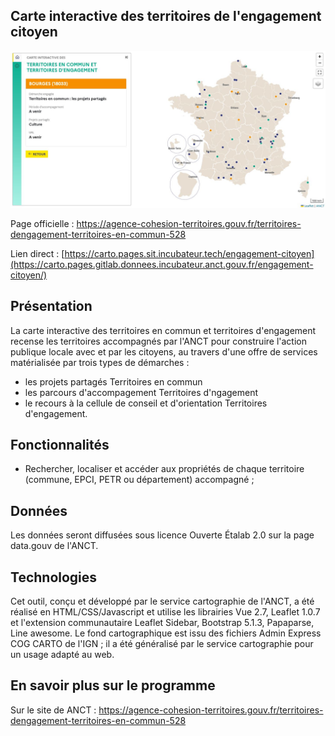 ## Carte interactive des territoires de l'engagement citoyen

![alt text](img/Capture.JPG)

Page officielle : https://agence-cohesion-territoires.gouv.fr/territoires-dengagement-territoires-en-commun-528 

Lien direct : [https://carto.pages.sit.incubateur.tech/engagement-citoyen](https://carto.pages.gitlab.donnees.incubateur.anct.gouv.fr/engagement-citoyen/)

## Présentation

La carte interactive des territoires en commun et territoires d'engagement recense les territoires accompagnés par l'ANCT pour construire l'action publique locale avec et par les citoyens, au travers d'une offre de services
matérialisée par trois types de démarches : 
- les projets partagés Territoires en commun 
- les parcours d'accompagement Territoires d'ngagement
- le recours à la cellule de conseil et d'orientation Territoires d'engagement. 

## Fonctionnalités 

- Rechercher, localiser et accéder aux propriétés de chaque territoire (commune, EPCI, PETR ou département) accompagné ;


## Données

Les données seront diffusées sous licence Ouverte Étalab 2.0 sur la page data.gouv de l'ANCT. 


## Technologies

Cet outil, conçu et développé par le service cartographie de l'ANCT, a été réalisé en HTML/CSS/Javascript et utilise les librairies Vue 2.7, Leaflet 1.0.7 et l'extension communautaire Leaflet Sidebar, Bootstrap 5.1.3, Papaparse, Line awesome. Le fond cartographique est issu des fichiers Admin Express COG CARTO de l'IGN ; il a été généralisé par le service cartographie pour un usage adapté au web.

## En savoir plus sur le programme

Sur le site de ANCT : https://agence-cohesion-territoires.gouv.fr/territoires-dengagement-territoires-en-commun-528 

